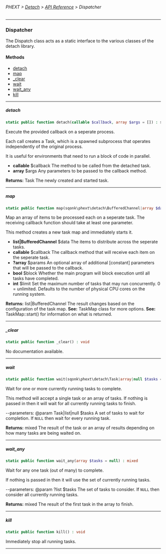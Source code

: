 ###### PHEXT > [Detach](../README.md) > [API Reference](index.md) > Dispatcher
------
### Dispatcher
The Dispatch class acts as a static interface to the various classes of the detach library.
#### Methods
- [detach](#detach)
- [map](#map)
- [_clear](#_clear)
- [wait](#wait)
- [wait_any](#wait_any)
- [kill](#kill)

------
##### detach
```php
static public function detach(callable $callback, array $args = []) : sqonk\phext\detach\Task
```
Execute the provided callback on a seperate process.

Each call creates a Task, which is a spawned subprocess that operates independently of the original process.

It is useful for environments that need to run a block of code in parallel.

- **callable** $callback The method to be called from the detached task.
- **array<mixed>** $args Any parameters to be passed to the callback method.

**Returns:**  Task The newly created and started task.


------
##### map
```php
static public function map(sqonk\phext\detach\BufferedChannel|array $data, callable $callback, array $params = null, bool $block = true, int $limit = null) : sqonk\phext\detach\BufferedChannel|array
```
Map an array of items to be processed each on a seperate task. The receiving callback function should take at least one parameter.

This method creates a new task map and immediately starts it.

- **list<mixed>|BufferedChannel** $data The items to distribute across the seperate tasks.
- **callable** $callback The callback method that will receive each item on the seperate task.
- **?array<mixed>** $params An optional array of additional [constant] parameters that will be passed to the callback.
- **bool** $block Whether the main program will block execution until all tasks have completed.
- **int** $limit Set the maximum number of tasks that may run concurrently. 0 = unlimited. Defaults to the number of physical CPU cores on the running system.

**Returns:**  list<mixed>|BufferedChannel The result changes based on the configuration of the task map. 
**See:**  TaskMap class for more options. 
**See:**  TaskMap::start() for information on what is returned.


------
##### _clear
```php
static public function _clear() : void
```
No documentation available.


------
##### wait
```php
static public function wait(sqonk\phext\detach\Task|array|null $tasks = null) : mixed
```
Wait for one or more currently running tasks to complete.

This method will accept a single task or an array of tasks. If nothing is passed in then it will wait for all currently running tasks to finish.

--parameters: @param Task|list<Task>|null $tasks A set of tasks to wait for completion. If `NULL` then wait for every running task.

**Returns:**  mixed The result of the task or an array of results depending on how many tasks are being waited on.


------
##### wait_any
```php
static public function wait_any(array $tasks = null) : mixed
```
Wait for any one task (out of many) to complete.

If nothing is passed in then it will use the set of currently running tasks.

--parameters: @param ?list<Task> $tasks The set of tasks to consider. If `NULL` then consider all currently running tasks.

**Returns:**  mixed The result of the first task in the array to finish.


------
##### kill
```php
static public function kill() : void
```
Immediately stop all running tasks.


------
